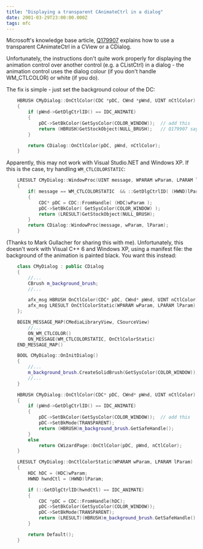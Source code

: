 ```yaml
---
title: "Displaying a transparent CAnimateCtrl in a dialog"
date: 2001-03-29T23:00:00.000Z
tags: mfc
---
```

Microsoft's knowledge base article, [Q179907](http://support.microsoft.com/default.aspx?scid=kb;en-us;Q179907) explains how to use a transparent CAnimateCtrl in a CView or a CDialog.

Unfortunately, the instructions don't quite work properly for displaying the animation control over another control (e.g. a CListCtrl) in a dialog - the animation control uses the dialog colour (if you don't handle WM_CTLCOLOR) or white (if you do).

The fix is simple - just set the background colour of the DC:

```c++
    HBRUSH CMyDialog::OnCtlColor(CDC *pDC, CWnd *pWnd, UINT nCtlColor)
    {
        if (pWnd->GetDlgCtrlID() == IDC_ANIMATE)
        {
            pDC->SetBkColor(GetSysColor(COLOR_WINDOW));  // add this
            return (HBRUSH)GetStockObject(NULL_BRUSH);   // Q179907 says this
        }

        return CDialog::OnCtlColor(pDC, pWnd, nCtlColor);
    }
```

Apparently, this may not work with Visual Studio.NET and Windows XP. If this is the case, try handling `WM_CTLCOLORSTATIC`:

```c++
    LRESULT CMyDialog::WindowProc(UINT message, WPARAM wParam, LPARAM lParam)
    {
        if( message == WM_CTLCOLORSTATIC  && ::GetDlgCtrlID( (HWND)lParam ) == IDC_ANIMATE) )
        {
            CDC* pDC = CDC::FromHandle( (HDC)wParam );
            pDC->SetBkColor( GetSysColor(COLOR_WINDOW) );
            return (LRESULT)GetStockObject(NULL_BRUSH);
        }
        return CDialog::WindowProc(message, wParam, lParam);
    }
```

(Thanks to Mark Gullacher for sharing this with me).
Unfortunately, this doesn't work with Visual C++ 6 and Windows XP, using a manifest file: the background of the animation is painted black. You want this instead:

```c++
    class CMyDialog : public CDialog
    {
        //...
        CBrush m_background_brush;
        //...

        afx_msg HBRUSH OnCtlColor(CDC* pDC, CWnd* pWnd, UINT nCtlColor);
        afx_msg LRESULT OnCtlColorStatic(WPARAM wParam, LPARAM lParam);
    };

    BEGIN_MESSAGE_MAP(CMediaLibraryView, CSourceView)
        //...
        ON_WM_CTLCOLOR()
        ON_MESSAGE(WM_CTLCOLORSTATIC, OnCtlColorStatic)
    END_MESSAGE_MAP()

    BOOL CMyDialog::OnInitDialog()
    {
        //...
        m_background_brush.CreateSolidBrush(GetSysColor(COLOR_WINDOW));
        //...
    }

    HBRUSH CMyDialog::OnCtlColor(CDC* pDC, CWnd* pWnd, UINT nCtlColor)
    {
        if (pWnd->GetDlgCtrlID() == IDC_ANIMATE)
        {
            pDC->SetBkColor(GetSysColor(COLOR_WINDOW));  // add this
            pDC->SetBkMode(TRANSPARENT);
            return (HBRUSH)m_background_brush.GetSafeHandle();
        }
        else
            return CWizardPage::OnCtlColor(pDC, pWnd, nCtlColor);
    }

    LRESULT CMyDialog::OnCtlColorStatic(WPARAM wParam, LPARAM lParam)
    {
        HDC hDC = (HDC)wParam;
        HWND hwndCtl = (HWND)lParam;

        if (::GetDlgCtrlID(hwndCtl) == IDC_ANIMATE)
        {
            CDC *pDC = CDC::FromHandle(hDC);
            pDC->SetBkColor(GetSysColor(COLOR_WINDOW));
            pDC->SetBkMode(TRANSPARENT);
            return (LRESULT)(HBRUSH)m_background_brush.GetSafeHandle();
        }

        return Default();
    }
```
